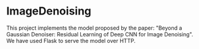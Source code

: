 # ImageDenoising
This project implements the model proposed by the paper: "Beyond a Gaussian Denoiser: Residual Learning of Deep CNN for Image Denoising". We have used Flask to serve the model over HTTP.
